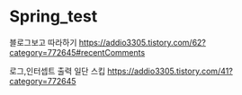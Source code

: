 # Spring_test

블로그보고 따라하기
https://addio3305.tistory.com/62?category=772645#recentComments


로그,인터셉트 출력 일단 스킵
https://addio3305.tistory.com/41?category=772645
